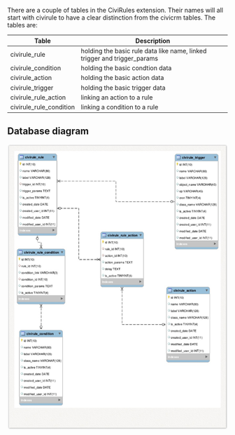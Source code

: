 There are a couple of tables in the CiviRules extension. Their names will all start with civirule to have a clear distinction from the civicrm tables. The tables are:

| Table | Description|
|-|-|
|civirule_rule | holding the basic rule data like name, linked trigger and trigger_params |
| civirule_condition | holding the basic condtion data |
| civirule_action | holding the basic action data |
| civirule_trigger | holding the basic trigger data |
| civirule_rule_action | linking an action to a rule |
| civirule_rule_condition | linking a condition to a rule |  

## Database diagram

![CiviRules Entity Relationship Diagram](./img/CiviRules_ERD.png)
